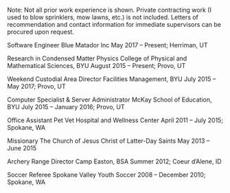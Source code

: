 Note: Not all prior work experience is shown. Private contracting work (I used to blow sprinklers, mow lawns, etc.) is not included. Letters of recommendation and contact information for immediate supervisors can be procured upon request.

Software Engineer
Blue Matador Inc
May 2017 – Present; Herriman, UT

Research in Condensed Matter Physics
College of Physical and Mathematical Sciences, BYU
August 2015 – Present; Provo, UT

Weekend Custodial Area Director
Facilities Management, BYU
July 2015 – May 2017; Provo, UT

Computer Specialist & Server Administrator
McKay School of Education, BYU
July 2015 – January 2016; Provo, UT

Office Assistant
Pet Vet Hospital and Wellness Center
April 2011 – July 2015; Spokane, WA

Missionary
The Church of Jesus Christ of Latter-Day Saints
May 2013 – June 2015

Archery Range Director
Camp Easton, BSA
Summer 2012; Coeur d’Alene, ID

Soccer Referee
Spokane Valley Youth Soccer
2008 – December 2010; Spokane, WA
